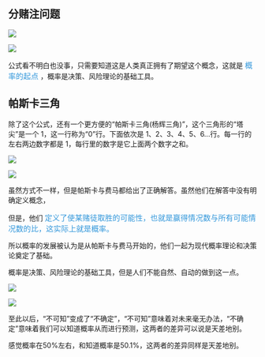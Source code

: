 ## 分赌注问题

![](https://qiniu.espe.work/blog/20221024103506.png)

![](https://qiniu.espe.work/blog/20221024103542.png)

公式看不明白也没事，只需要知道这是人类真正拥有了期望这个概念，这就是 <font color=#3498db size=4>`概率的起点`</font> ，概率是决策、风险理论的基础工具。

## 帕斯卡三角

除了这个公式，还有一个更方便的“帕斯卡三角(杨辉三角)”，这个三角形的“塔尖”是一个 1，这一行称为“0”行。下面依次是 1、2、3、4、5、6...行。每一行的左右两边数字都是 1，每行里的数字是它上面两个数字之和。

![](https://qiniu.espe.work/blog/20221024103746.png)

![](https://qiniu.espe.work/blog/20221024103924.png)

虽然方式不一样，但是帕斯卡与费马都给出了正确解答。虽然他们在解答中没有明确定义概念，

但是，他们 <font color=#3498db size=4>`定义了使某赌徒取胜的可能性，也就是赢得情况数与所有可能情况数的比，这实际上就是概率。`</font>

所以概率的发展被认为是从帕斯卡与费马开始的，他们一起为现代概率理论和决策论奠定了基础。


概率是决策、风险理论的基础工具，但是人们不能自然、自动的做到这一点。

![](https://qiniu.espe.work/blog/20221024104039.png)


![](https://qiniu.espe.work/blog/20221024104127.png)

至此以后，“不可知”变成了“不确定”，“不可知”意味着对未来毫无办法，“不确定”意味着我们可以知道概率从而进行预测，这两者的差异可以说是天差地别。

感觉概率在50%左右，和知道概率是50.1%，这两者的差异同样是天差地别。